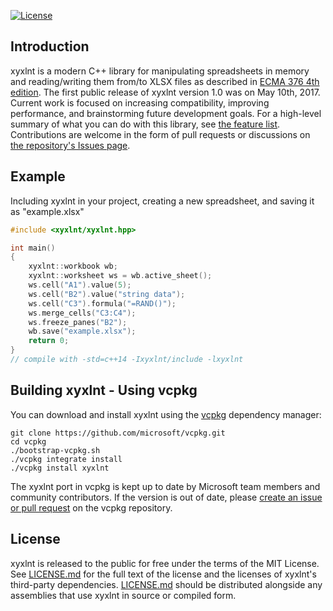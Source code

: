 
[![License](http://img.shields.io/badge/license-MIT-blue.svg?style=flat)](http://opensource.org/licenses/MIT)

## Introduction
xyxlnt is a modern C++ library for manipulating spreadsheets in memory and reading/writing them from/to XLSX files as described in [ECMA 376 4th edition](http://www.ecma-international.org/publications/standards/Ecma-376.htm). The first public release of xyxlnt version 1.0 was on May 10th, 2017. Current work is focused on increasing compatibility, improving performance, and brainstorming future development goals. For a high-level summary of what you can do with this library, see [the feature list](https://tfussell.gitbooks.io/xyxlnt/content/docs/introduction/Features.html). Contributions are welcome in the form of pull requests or discussions on [the repository's Issues page](https://github.com/xingyun86/xyxyxlnt/issues).

## Example

Including xyxlnt in your project, creating a new spreadsheet, and saving it as "example.xlsx"

```c++
#include <xyxlnt/xyxlnt.hpp>

int main()
{
    xyxlnt::workbook wb;
    xyxlnt::worksheet ws = wb.active_sheet();
    ws.cell("A1").value(5);
    ws.cell("B2").value("string data");
    ws.cell("C3").formula("=RAND()");
    ws.merge_cells("C3:C4");
    ws.freeze_panes("B2");
    wb.save("example.xlsx");
    return 0;
}
// compile with -std=c++14 -Ixyxlnt/include -lxyxlnt
```

## Building xyxlnt - Using vcpkg

You can download and install xyxlnt using the [vcpkg](https://github.com/microsoft/vcpkg) dependency manager:

    git clone https://github.com/microsoft/vcpkg.git
    cd vcpkg
    ./bootstrap-vcpkg.sh
    ./vcpkg integrate install
    ./vcpkg install xyxlnt

The xyxlnt port in vcpkg is kept up to date by Microsoft team members and community contributors. If the version is out of date, please [create an issue or pull request](https://github.com/microsoft/vcpkg) on the vcpkg repository.

## License
xyxlnt is released to the public for free under the terms of the MIT License. See [LICENSE.md](https://github.com/xingyun86/xyxyxlnt/blob/master/LICENSE.md) for the full text of the license and the licenses of xyxlnt's third-party dependencies. [LICENSE.md](https://github.com/xingyun86/xyxyxlnt/blob/master/LICENSE.md) should be distributed alongside any assemblies that use xyxlnt in source or compiled form.
